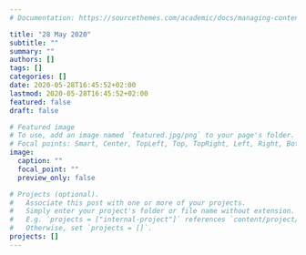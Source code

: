 ```yaml
---
# Documentation: https://sourcethemes.com/academic/docs/managing-content/

title: "28 May 2020"
subtitle: ""
summary: ""
authors: []
tags: []
categories: []
date: 2020-05-28T16:45:52+02:00
lastmod: 2020-05-28T16:45:52+02:00
featured: false
draft: false

# Featured image
# To use, add an image named `featured.jpg/png` to your page's folder.
# Focal points: Smart, Center, TopLeft, Top, TopRight, Left, Right, BottomLeft, Bottom, BottomRight.
image:
  caption: ""
  focal_point: ""
  preview_only: false

# Projects (optional).
#   Associate this post with one or more of your projects.
#   Simply enter your project's folder or file name without extension.
#   E.g. `projects = ["internal-project"]` references `content/project/deep-learning/index.md`.
#   Otherwise, set `projects = []`.
projects: []
---
```

